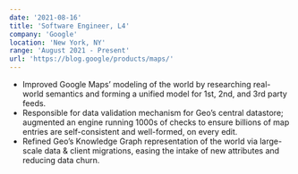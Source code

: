 ```yaml
---
date: '2021-08-16'
title: 'Software Engineer, L4'
company: 'Google'
location: 'New York, NY'
range: 'August 2021 - Present'
url: 'https://blog.google/products/maps/'
---
```


- Improved Google Maps’ modeling of the world by researching real-world semantics and forming a unified model for 1st, 2nd, and 3rd party feeds.
- Responsible for data validation mechanism for Geo’s central datastore; augmented an engine running 1000s of checks to ensure billions of map entries are self-consistent and well-formed, on every edit.
- Refined Geo’s Knowledge Graph representation of the world via large-scale data & client migrations, easing the intake of new attributes and reducing data churn.
